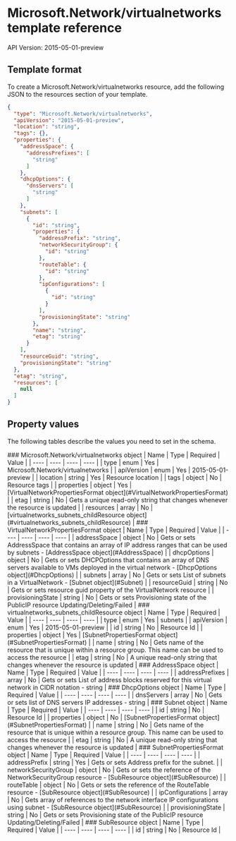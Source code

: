 # Microsoft.Network/virtualnetworks template reference
API Version: 2015-05-01-preview
## Template format

To create a Microsoft.Network/virtualnetworks resource, add the following JSON to the resources section of your template.

```json
{
  "type": "Microsoft.Network/virtualnetworks",
  "apiVersion": "2015-05-01-preview",
  "location": "string",
  "tags": {},
  "properties": {
    "addressSpace": {
      "addressPrefixes": [
        "string"
      ]
    },
    "dhcpOptions": {
      "dnsServers": [
        "string"
      ]
    },
    "subnets": [
      {
        "id": "string",
        "properties": {
          "addressPrefix": "string",
          "networkSecurityGroup": {
            "id": "string"
          },
          "routeTable": {
            "id": "string"
          },
          "ipConfigurations": [
            {
              "id": "string"
            }
          ],
          "provisioningState": "string"
        },
        "name": "string",
        "etag": "string"
      }
    ],
    "resourceGuid": "string",
    "provisioningState": "string"
  },
  "etag": "string",
  "resources": [
    null
  ]
}
```
## Property values

The following tables describe the values you need to set in the schema.

<a id="Microsoft.Network/virtualnetworks" />
### Microsoft.Network/virtualnetworks object
|  Name | Type | Required | Value |
|  ---- | ---- | ---- | ---- |
|  type | enum | Yes | Microsoft.Network/virtualnetworks |
|  apiVersion | enum | Yes | 2015-05-01-preview |
|  location | string | Yes | Resource location |
|  tags | object | No | Resource tags |
|  properties | object | Yes | [VirtualNetworkPropertiesFormat object](#VirtualNetworkPropertiesFormat) |
|  etag | string | No | Gets a unique read-only string that changes whenever the resource is updated |
|  resources | array | No | [virtualnetworks_subnets_childResource object](#virtualnetworks_subnets_childResource) |


<a id="VirtualNetworkPropertiesFormat" />
### VirtualNetworkPropertiesFormat object
|  Name | Type | Required | Value |
|  ---- | ---- | ---- | ---- |
|  addressSpace | object | No | Gets or sets AddressSpace that contains an array of IP address ranges that can be used by subnets - [AddressSpace object](#AddressSpace) |
|  dhcpOptions | object | No | Gets or sets DHCPOptions that contains an array of DNS servers available to VMs deployed in the virtual network - [DhcpOptions object](#DhcpOptions) |
|  subnets | array | No | Gets or sets List of subnets in a VirtualNetwork - [Subnet object](#Subnet) |
|  resourceGuid | string | No | Gets or sets resource guid property of the VirtualNetwork resource |
|  provisioningState | string | No | Gets or sets Provisioning state of the PublicIP resource Updating/Deleting/Failed |


<a id="virtualnetworks_subnets_childResource" />
### virtualnetworks_subnets_childResource object
|  Name | Type | Required | Value |
|  ---- | ---- | ---- | ---- |
|  type | enum | Yes | subnets |
|  apiVersion | enum | Yes | 2015-05-01-preview |
|  id | string | No | Resource Id |
|  properties | object | Yes | [SubnetPropertiesFormat object](#SubnetPropertiesFormat) |
|  name | string | No | Gets name of the resource that is unique within a resource group. This name can be used to access the resource |
|  etag | string | No | A unique read-only string that changes whenever the resource is updated |


<a id="AddressSpace" />
### AddressSpace object
|  Name | Type | Required | Value |
|  ---- | ---- | ---- | ---- |
|  addressPrefixes | array | No | Gets or sets List of address blocks reserved for this virtual network in CIDR notation - string |


<a id="DhcpOptions" />
### DhcpOptions object
|  Name | Type | Required | Value |
|  ---- | ---- | ---- | ---- |
|  dnsServers | array | No | Gets or sets list of DNS servers IP addresses - string |


<a id="Subnet" />
### Subnet object
|  Name | Type | Required | Value |
|  ---- | ---- | ---- | ---- |
|  id | string | No | Resource Id |
|  properties | object | No | [SubnetPropertiesFormat object](#SubnetPropertiesFormat) |
|  name | string | No | Gets name of the resource that is unique within a resource group. This name can be used to access the resource |
|  etag | string | No | A unique read-only string that changes whenever the resource is updated |


<a id="SubnetPropertiesFormat" />
### SubnetPropertiesFormat object
|  Name | Type | Required | Value |
|  ---- | ---- | ---- | ---- |
|  addressPrefix | string | Yes | Gets or sets Address prefix for the subnet. |
|  networkSecurityGroup | object | No | Gets or sets the reference of the NetworkSecurityGroup resource - [SubResource object](#SubResource) |
|  routeTable | object | No | Gets or sets the reference of the RouteTable resource - [SubResource object](#SubResource) |
|  ipConfigurations | array | No | Gets array of references to the network interface IP configurations using subnet - [SubResource object](#SubResource) |
|  provisioningState | string | No | Gets or sets Provisioning state of the PublicIP resource Updating/Deleting/Failed |


<a id="SubResource" />
### SubResource object
|  Name | Type | Required | Value |
|  ---- | ---- | ---- | ---- |
|  id | string | No | Resource Id |

